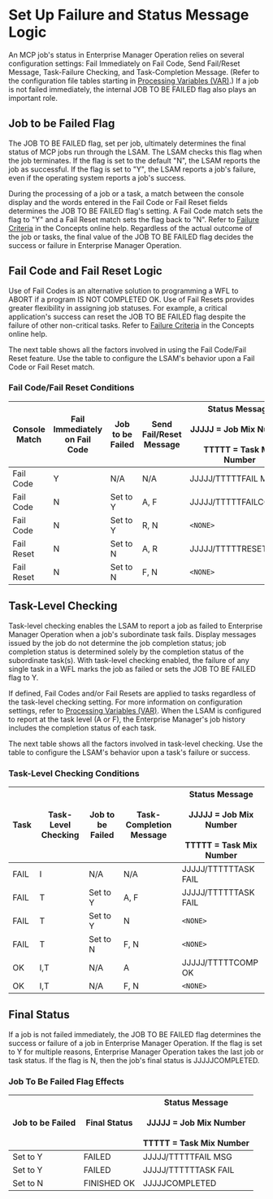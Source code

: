 # Set Up Failure and Status Message Logic

An MCP job's status in Enterprise Manager Operation relies on several configuration settings: Fail Immediately on Fail Code, Send Fail/Reset Message, Task-Failure Checking, and Task-Completion Message. (Refer to the configuration file tables starting in [Processing Variables (VAR)](../configuration/processing-variables).) If a job is not failed immediately, the internal JOB TO BE FAILED flag also plays an important role.

## Job to be Failed Flag

The JOB TO BE FAILED flag, set per job, ultimately determines the final status of MCP jobs run through the LSAM. The LSAM checks this flag when the job terminates. If the flag is set to the default "N", the LSAM reports the job as successful. If the flag is set to "Y", the LSAM reports a job's failure, even if the operating system reports a job's success.

During the processing of a job or a task, a match between the console display and the words entered in the Fail Code or Fail Reset fields determines the JOB TO BE FAILED flag's setting. A Fail Code match sets the flag to "Y" and a Fail Reset match sets the flag back to "N". Refer to [Failure Criteria](https://help.smatechnologies.com/opcon/core/job-types/mcp#failure-criteria) in the Concepts online help. Regardless of the actual outcome of the job or tasks, the final value of the JOB TO BE FAILED flag decides the success or failure in Enterprise Manager Operation.

## Fail Code and Fail Reset Logic

Use of Fail Codes is an alternative solution to programming a WFL to ABORT if a program IS NOT COMPLETED OK. Use of Fail Resets provides greater flexibility in assigning job statuses. For example, a critical application's success can reset the JOB TO BE FAILED flag despite the failure of other non-critical tasks. Refer to [Failure Criteria](https://help.smatechnologies.com/opcon/core/job-types/mcp#failure-criteria) in the Concepts online help.

The next table shows all the factors involved in using the Fail Code/Fail Reset feature. Use the table to configure the LSAM's behavior upon a Fail Code or Fail Reset match.

### Fail Code/Fail Reset Conditions

| Console Match | Fail Immediately on Fail Code | Job to be Failed | Send Fail/Reset Message | Status Message <br></br> JJJJJ = Job Mix Number <br></br> TTTTT = Task Mix Number |
| ------------- | ----------------------------- | ---------------- | ----------------------- | -------------------------------------- |
| Fail Code | Y | N/A | N/A | JJJJJ/TTTTTFAIL MSG |
| Fail Code | N | Set to Y | A, F | JJJJJ/TTTTTFAILCODE |
| Fail Code | N | Set to Y | R, N | ```<NONE>``` |
| Fail Reset | N | Set to N | A, R | JJJJJ/TTTTTRESETCODE |
| Fail Reset | N | Set to N | F, N | ```<NONE>``` |

## Task-Level Checking

Task-level checking enables the LSAM to report a job as failed to Enterprise Manager Operation when a job's subordinate task fails. Display messages issued by the job do not determine the job completion status; job completion status is determined solely by the completion status of the subordinate task(s). With task-level checking enabled, the failure of any single task in a WFL marks the job as failed or sets the JOB TO BE FAILED flag to Y. 

If defined, Fail Codes and/or Fail Resets are applied to tasks regardless of the task-level checking setting. For more information on configuration settings, refer to [Processing Variables (VAR)](../configuration/processing-variables). When the LSAM is configured to report at the task level (A or F), the Enterprise Manager's job history includes the completion status of each task. 

The next table shows all the factors involved in task-level checking. Use the table to configure the LSAM's behavior upon a task's failure or success.

### Task-Level Checking Conditions

| Task | Task-Level Checking | Job to be Failed	| Task-Completion Message | Status Message <br></br> JJJJJ = Job Mix Number <br></br> TTTTT = Task Mix Number |
| ---- | ------------------- | ---------------- | ----------------------- | -------------- |
| FAIL | I | N/A | N/A | JJJJJ/TTTTTTASK FAIL | 
| FAIL | T | Set to Y | A, F | JJJJJ/TTTTTTASK FAIL |
| FAIL | T | Set to Y | N | ```<NONE>``` |
| FAIL | T | Set to N | F, N | ```<NONE>``` |
| OK | I,T | N/A | A | JJJJJ/TTTTTCOMP OK |
| OK | I,T | N/A | F, N | ```<NONE>``` |\

## Final Status

If a job is not failed immediately, the JOB TO BE FAILED flag determines the success or failure of a job in Enterprise Manager Operation. If the flag is set to Y for multiple reasons, Enterprise Manager Operation takes the last job or task status. If the flag is N, then the job's final status is JJJJJCOMPLETED.

### Job To Be Failed Flag Effects


| Job to be Failed | Final Status | Status Message <br></br> JJJJJ = Job Mix Number <br></br> TTTTT = Task Mix Number |
| ---------------- | ------------ | --------------------------------------------------------------------------------- |
| Set to Y | FAILED | JJJJJ/TTTTTFAIL MSG |
| Set to Y | FAILED | JJJJJ/TTTTTTASK FAIL |
| Set to N | FINISHED OK | JJJJJCOMPLETED |

